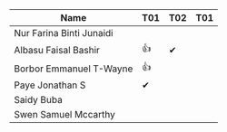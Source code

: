 |Name                              |T01 |T02 |T01 |
|----------------------------------|----|----|----|
|Nur Farina Binti Junaidi          |    |    |    |
|Albasu Faisal Bashir              | 👍 | ✔ |    | 
|Borbor Emmanuel T-Wayne           | 👍 |    |    | 
|Paye Jonathan S                   | ✔  |    |    | 
|Saidy Buba                        |    |    |    | 
|Swen Samuel Mccarthy              |    |    |    | 
